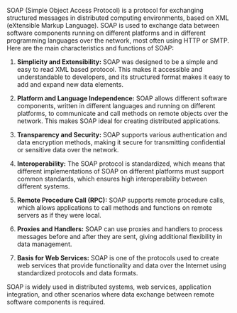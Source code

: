 SOAP (Simple Object Access Protocol) is a protocol for exchanging structured messages in distributed computing environments, based on XML (eXtensible Markup Language). SOAP is used to exchange data between software components running on different platforms and in different programming languages over the network, most often using HTTP or SMTP. Here are the main characteristics and functions of SOAP:

1. **Simplicity and Extensibility:** SOAP was designed to be a simple and easy to read XML based protocol. This makes it accessible and understandable to developers, and its structured format makes it easy to add and expand new data elements.

2. **Platform and Language Independence:** SOAP allows different software components, written in different languages and running on different platforms, to communicate and call methods on remote objects over the network. This makes SOAP ideal for creating distributed applications.

3. **Transparency and Security:** SOAP supports various authentication and data encryption methods, making it secure for transmitting confidential or sensitive data over the network.

4. **Interoperability:** The SOAP protocol is standardized, which means that different implementations of SOAP on different platforms must support common standards, which ensures high interoperability between different systems.

5. **Remote Procedure Call (RPC):** SOAP supports remote procedure calls, which allows applications to call methods and functions on remote servers as if they were local.

6. **Proxies and Handlers:** SOAP can use proxies and handlers to process messages before and after they are sent, giving additional flexibility in data management.

7. **Basis for Web Services:** SOAP is one of the protocols used to create web services that provide functionality and data over the Internet using standardized protocols and data formats.

SOAP is widely used in distributed systems, web services, application integration, and other scenarios where data exchange between remote software components is required.